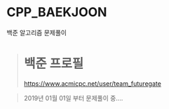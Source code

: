 # CPP_BAEKJOON
백준 알고리즘 문제풀이

> # 백준 프로필
> https://www.acmicpc.net/user/team_futuregate

> 2019년 01월 01일 부터 문제풀이 중....
